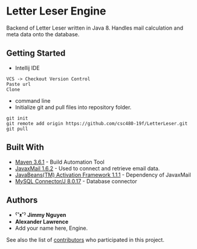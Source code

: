 # Letter Leser Engine

Backend of Letter Leser written in Java 8. Handles mail calculation and meta data onto the database.

## Getting Started


* Intellij IDE
```
VCS -> Checkout Version Control
Paste url
Clone
```
* command line
* Initialize git and pull files into repository folder.
```
git init
git remote add origin https://github.com/csc480-19f/LetterLeser.git
git pull
```

## Built With

* [Maven 3.6.1](https://maven.apache.org) - Build Automation Tool
* [JavaxMail 1.6.2](https://mvnrepository.com/artifact/javax.mail/mail/1.5.0-b01) - Used to connect and retrieve email data.
* [JavaBeans(TM) Activation Framework 1.1.1](https://mvnrepository.com/artifact/javax.activation/activation/1.1.1) - Dependency of JavaxMail
* [MySQL Connector/J 8.0.17](https://mvnrepository.com/artifact/mysql/mysql-connector-java) - Database connector

## Authors

* ˁ˚ᴥ˚ˀ **Jimmy Nguyen** 
* **Alexander Lawrence**
* Add your name here, Engine.


See also the list of [contributors](https://github.com/csc480-19f/LetterLeser/graphs/contributors) who participated in this project.
